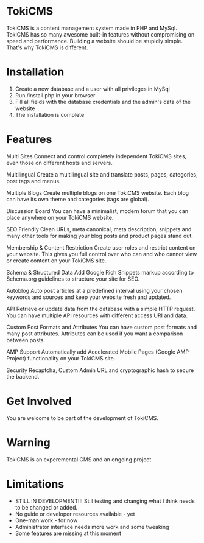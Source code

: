 TokiCMS
========
TokiCMS is a content management system made in PHP and MySql. TokiCMS has so many awesome built-in features without compromising on speed and performance. Building a website should be stupidly simple. That's why TokiCMS is different.

Installation
============
1. Create a new database and a user with all privileges in MySql
2. Run /install.php in your browser
3. Fill all fields with the database credentials and the admin's data of the website
4. The installation is complete

Features
============

Multi Sites
Connect and control completely independent TokiCMS sites, even those on different hosts and servers.

Multilingual
Create a multilingual site and translate posts, pages, categories, post tags and menus.

Multiple Blogs
Create multiple blogs on one TokiCMS website. Each blog can have its own theme and categories (tags are global).

Discussion Board
You can have a minimalist, modern forum that you can place anywhere on your TokiCMS website.

SEO Friendly
Clean URLs, meta canonical, meta description, snippets and many other tools for making your blog posts and product pages stand out.

Membership & Content Restriction
Create user roles and restrict content on your website. This gives you full control over who can and who cannot view or create content on your TokiCMS site.

Schema & Structured Data
Add Google Rich Snippets markup according to Schema.org guidelines to structure your site for SEO.

Autoblog
Auto post articles at a predefined interval using your chosen keywords and sources and keep your website fresh and updated.

API
Retrieve or update data from the database with a simple HTTP request. You can have multiple API resources with different access URI and data.

Custom Post Formats and Attributes
You can have custom post formats and many post attributes. Attributes can be used if you want a comparison between posts.

AMP Support
Automatically add Accelerated Mobile Pages (Google AMP Project) functionality on your TokiCMS site.

Security
Recaptcha, Custom Admin URL and cryptographic hash to secure the backend.

Get Involved
============
You are welcome to be part of the development of TokiCMS.

Warning
============
TokiCMS is an experemental CMS and an ongoing project.

Limitations
============
* STILL IN DEVELOPMENT!!! Still testing and changing what I think needs to be changed or added.
* No guide or developer resources available - yet
* One-man work - for now
* Administrator interface needs more work and some tweaking
* Some features are missing at this moment
